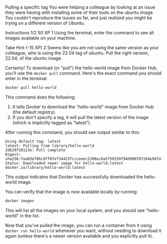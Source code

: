 Pulling a specific tag
You were helping a colleague by looking at an issue they were having with installing some of their tools on the ubuntu image. You couldn't reproduce the issues so far, and just realized you might be trying on a different version of Ubuntu.

Instructions 1/2
50 XP
1
Using the terminal, enter the command to see all images available on your machine.

Take Hint (-15 XP)
2
Seems like you are not using the same version as your colleague, who is using the 22.04 tag of ubuntu. Pull the right version, 22.04, of the ubuntu image.

Certainly! To download (or "pull") the hello-world image from Docker Hub, you'll use the `docker pull` command. Here's the exact command you should enter in the terminal:

```bash
docker pull hello-world
```

This command does the following:

1. It tells Docker to download the "hello-world" image from Docker Hub (the default registry).
2. If you don't specify a tag, it will pull the latest version of the image (which is implicitly tagged as "latest").

After running this command, you should see output similar to this:

```
Using default tag: latest
latest: Pulling from library/hello-world
2db29710123e: Pull complete 
Digest: sha256:faa03e786c97f07ef34423fccceeec2398ec8a5759259f94d99078f264e9d7af
Status: Downloaded newer image for hello-world:latest
docker.io/library/hello-world:latest
```

This output indicates that Docker has successfully downloaded the hello-world image.

You can verify that the image is now available locally by running:

```bash
docker images
```

This will list all the images on your local system, and you should see "hello-world" in the list.

Now that you've pulled the image, you can run a container from it using `docker run hello-world` whenever you want, without needing to download it again (unless there's a newer version available and you explicitly pull it).